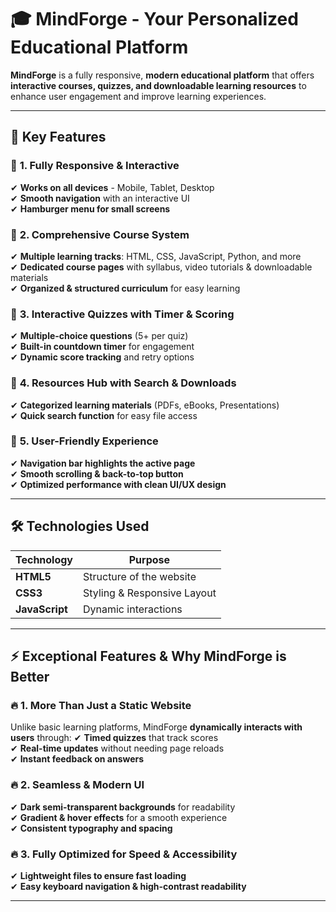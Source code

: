 # 🎓 MindForge - Your Personalized Educational Platform


**MindForge** is a fully responsive, **modern educational platform** that offers **interactive courses, quizzes, and downloadable learning resources** to enhance user engagement and improve learning experiences.

---

## 📌 **Key Features**
### 🔹 **1. Fully Responsive & Interactive**
✔ **Works on all devices** - Mobile, Tablet, Desktop  
✔ **Smooth navigation** with an interactive UI  
✔ **Hamburger menu for small screens**  

### 🔹 **2. Comprehensive Course System**
✔ **Multiple learning tracks**: HTML, CSS, JavaScript, Python, and more  
✔ **Dedicated course pages** with syllabus, video tutorials & downloadable materials  
✔ **Organized & structured curriculum** for easy learning  

### 🔹 **3. Interactive Quizzes with Timer & Scoring**
✔ **Multiple-choice questions** (5+ per quiz)  
✔ **Built-in countdown timer** for engagement  
✔ **Dynamic score tracking** and retry options  

### 🔹 **4. Resources Hub with Search & Downloads**
✔ **Categorized learning materials** (PDFs, eBooks, Presentations)  
✔ **Quick search function** for easy file access  

### 🔹 **5. User-Friendly Experience**
✔ **Navigation bar highlights the active page**  
✔ **Smooth scrolling & back-to-top button**  
✔ **Optimized performance with clean UI/UX design**  

---

## 🛠️ **Technologies Used**
| Technology  | Purpose  |
|-------------|----------|
| **HTML5**  | Structure of the website  |
| **CSS3**  | Styling & Responsive Layout  |
| **JavaScript**  | Dynamic interactions |

---

## ⚡ **Exceptional Features & Why MindForge is Better**
### 🔥 **1. More Than Just a Static Website**
Unlike basic learning platforms, MindForge **dynamically interacts with users** through:
✔ **Timed quizzes** that track scores  
✔ **Real-time updates** without needing page reloads  
✔ **Instant feedback on answers**  

### 🔥 **2. Seamless & Modern UI**
✔ **Dark semi-transparent backgrounds** for readability  
✔ **Gradient & hover effects** for a smooth experience  
✔ **Consistent typography and spacing**  

### 🔥 **3. Fully Optimized for Speed & Accessibility**
✔ **Lightweight files to ensure fast loading**  
✔ **Easy keyboard navigation & high-contrast readability**  

---
